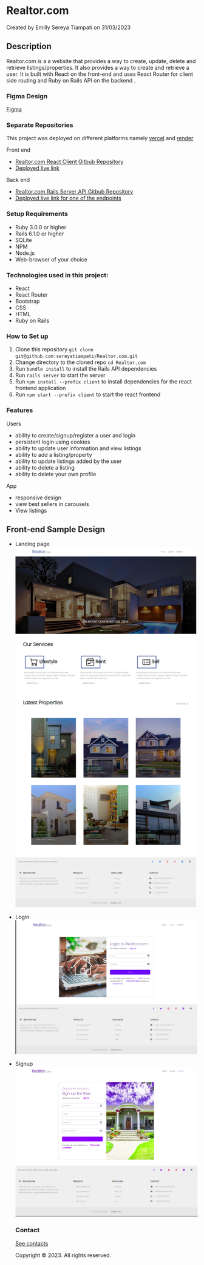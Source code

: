 # Realtor.com
Created by Emilly Sereya Tiampati on 31/03/2023

## Description
Realtor.com is a a website that provides a way to create, update, delete and retrieve listings/properties. It also provides a way to create and retrieve a user. It is built with React on the front-end and uses React Router for client side routing and Ruby on Rails API on the backend . 

### Figma Design
[Figma](https://www.figma.com/file/KjCxyeq5ekDAotQpoqHbLf/REIS---Real-State-Listing-Figma?node-id=0-1&t=2RwzFTYsaICVL4C9-0)

### Separate Repositories
This project was deployed on different platforms namely [vercel](https://vercel.com/) and [render](https://render.com/)

Front end
* [Realtor.com React Client Gitbub Repository ](https://github.com/sereyatiampati/Realtor-React-Front-end)
* [Deployed live link](https://realtor-sereyatiampati.vercel.app/)

Back end
* [Realtor.com Rails Server API Gitbub Repository ](https://github.com/sereyatiampati/Realtor-Rails-API-Backend)
* [Deployed live link for one of the endpoints](https://realtor-com.onrender.com/listings) 

### Setup Requirements
* Ruby 3.0.0 or higher
* Rails 6.1.0 or higher
* SQLite
* NPM
* Node.js
* Web-browser of your choice

### Technologies used in this project:
- React
- React Router
- Bootstrap
- CSS
- HTML
- Ruby on Rails

### How to Set up
1. Clone this repository `git clone git@github.com:sereyatiampati/Realtor.com.git`
2. Change directory  to the cloned repo `cd Realtor.com`
3. Run `bundle install` to install the Rails API dependencies 
4. Run `rails server` to start the server
5. Run `npm install --prefix client` to install dependencies for the react frontend application
6. Run `npm start --prefix client` to start the react frontend 


### Features
Users
* ability to create/signup/register a user and login
* persistent login using cookies
* ability to update user information and view listings
* ability to add a listing/property
* ability to update listings added by the user
* ability to delete a listing
* ability to delete your own profile

App

* responsive design
* view best sellers in carousels
* View listings

## Front-end Sample Design
* Landing page
<img
  src="./readme-images/homepage.png"
  alt="Realtor.com Landing Page"
  title="Homepage">
* Login
<img
  src="./readme-images/login.png"
  alt="Realtor.com Landing Page"
  title="Homepage">
* Signup
<img
  src="./readme-images/signup.png"
  alt="Realtor.com Landing Page"
  title="Homepage">

  ### Contact
  [See contacts](https://github.com/sereyatiampati)

  Copyright © 2023. All rights reserved.